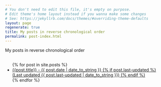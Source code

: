 ```yaml
---
# You don't need to edit this file, it's empty on purpose.
# Edit theme's home layout instead if you wanna make some changes
# See: https://jekyllrb.com/docs/themes/#overriding-theme-defaults
layout: page
regenerate: true
title: My posts in reverse chronological order
permalink: post-index.html
---
```


<p>My posts in reverse chronological order</p>
<ul class="list-group">
<br />
{% for post in site.posts %}
    <a class="list-item" href="{{post.url}}">
        <li class="list-group-item">
            {{post.title}} - {{ post.date | date_to_string }}
            {% if post.last-updated %}
                (Last updated {{ post.last-updated | date_to_string }})
            {% endif %}
        </li>
    </a>
{% endfor %}
</ul>
